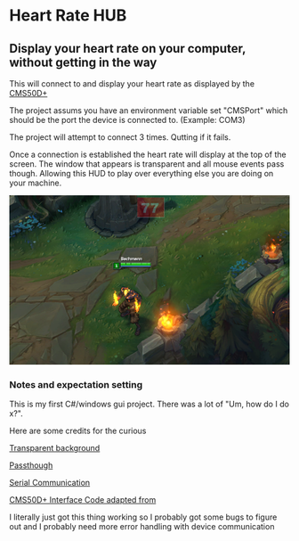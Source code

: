 # Heart Rate HUB
## Display your heart rate on your computer, without getting in the way

This will connect to and display your heart rate as displayed by the [CMS50D+](http://www.amazon.com/CMS-Finger-Pulse-Oximeter-Sofware/dp/B00B8L8ZXE)

The project assums you have an environment variable set "CMSPort" which should be the port the device is connected to. (Example: COM3)

The project will attempt to connect 3 times. Qutting if it fails.

Once a connection is established the heart rate will display at the top of the screen. The window that appears is transparent and all mouse events pass though. Allowing this HUD to play over everything else you are doing on your machine.

![Project in action](/InAction.png?raw=true "Optional Title")

### Notes and expectation setting
This is my first C#/windows gui project. There was a lot of "Um, how do I do x?". 

Here are some credits for the curious

[Transparent background](http://stackoverflow.com/questions/4314215/c-sharp-transparent-form)

[Passthough](http://stackoverflow.com/questions/173579/how-to-pass-mouse-events-to-applications-behind-mine-in-c-vista)

[Serial Communication](http://stackoverflow.com/questions/1243070/how-to-read-and-write-from-the-serial-port)

[CMS50D+ Interface Code adapted from](https://github.com/atbrask/CMS50Dplus)

I literally just got this thing working so I probably got some bugs to figure out and I probably need more error handling with device communication

